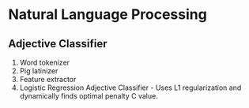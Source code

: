 # Natural Language Processing
## Adjective Classifier
  1. Word tokenizer
  2. Pig latinizer
  3. Feature extractor
  4. Logistic Regression Adjective Classifier
    - Uses L1 regularization and dynamically finds optimal penalty C value.

